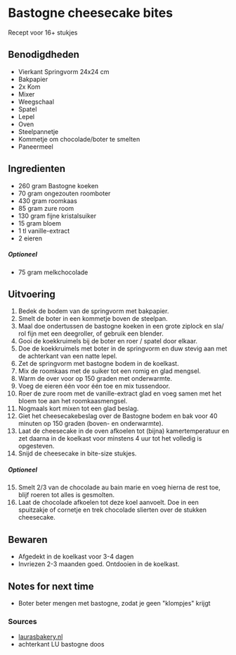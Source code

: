 # Bastogne cheesecake bites

Recept voor 16+ stukjes

## Benodigdheden

* Vierkant Springvorm 24x24 cm
* Bakpapier
* 2x Kom
* Mixer
* Weegschaal
* Spatel
* Lepel
* Oven
* Steelpannetje
* Kommetje om chocolade/boter te smelten
* Paneermeel

## Ingredienten

* 260 gram Bastogne koeken
* 70 gram ongezouten roomboter
* 430 gram roomkaas
* 85 gram zure room
* 130 gram fijne kristalsuiker
* 15 gram bloem
* 1 tl vanille-extract
* 2 eieren

##### Optioneel

* 75 gram melkchocolade

## Uitvoering

1. Bedek de bodem van de springvorm met bakpapier.
2. Smelt de boter in een kommetje boven de steelpan.
3. Maal doe ondertussen de bastogne koeken in een grote ziplock en sla/ rol fijn met een deegroller, of gebruik een blender.
4. Gooi de koekkruimels bij de boter en roer / spatel door elkaar.
5. Doe de koekkruimels met boter in de springvorm en duw stevig aan met de achterkant van een natte lepel.
6. Zet de springvorm met bastogne bodem in de koelkast.
7. Mix de roomkaas met de suiker tot een romig en glad mengsel.
8. Warm de over voor op 150 graden met onderwarmte.
9. Voeg de eieren één voor één toe en mix tussendoor.
10. Roer de zure room met de vanille-extract glad en voeg samen met het bloem toe aan het roomkaasmengsel.
11. Nogmaals kort mixen tot een glad beslag.
12. Giet het cheesecakebeslag over de Bastogne bodem en bak voor 40 minuten op 150 graden (boven- en onderwarmte).
13. Laat de cheesecake in de oven afkoelen tot (bijna) kamertemperatuur en zet daarna in de koelkast voor minstens 4 uur tot het volledig is opgesteven.
14. Snijd de cheesecake in bite-size stukjes.


##### Optioneel

15. Smelt 2/3 van de chocolade au bain marie en voeg hierna de rest toe, blijf roeren tot alles is gesmolten.
16. Laat de chocolade afkoelen tot deze koel aanvoelt. Doe in een spuitzakje of cornetje en trek chocolade slierten over de stukken cheesecake.


## Bewaren

* Afgedekt in de koelkast voor 3-4 dagen
* Invriezen 2-3 maanden goed. Ontdooien in de koelkast.

## Notes for next time

* Boter beter mengen met bastogne, zodat je geen "klompjes" krijgt

### Sources
* [laurasbakery.nl](https://www.laurasbakery.nl/bastogne-cheesecake-bites/)
* achterkant LU bastogne doos